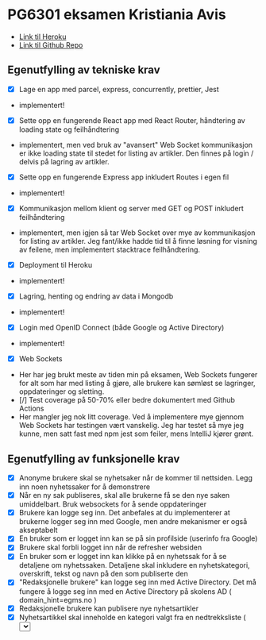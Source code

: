 # PG6301 eksamen Kristiania Avis

- [Link til Heroku](https://pg6301-eksamen.herokuapp.com)
- [Link til Github Repo](https://github.com/kristiania-pg6301-2022/pgr6301-exam-Dankni95)




## Egenutfylling av tekniske krav

* [x] Lage en app med parcel, express, concurrently, prettier, Jest
*  implementert!
* [x] Sette opp en fungerende React app med React Router, håndtering av loading state og feilhåndtering
*  implementert, men ved bruk av "avansert" Web Socket kommunikasjon er ikke loading state til stedet for listing av artikler. Den finnes på login / delvis på lagring av artikler.
* [x] Sette opp en fungerende Express app inkludert Routes i egen fil
*  implementert!
* [x] Kommunikasjon mellom klient og server med GET og POST inkludert feilhåndtering
*  implementert, men igjen så tar Web Socket over mye av kommunikasjon for listing av artikler. Jeg fant/ikke hadde tid til å finne løsning for visning av feilene, men implementert stacktrace feilhåndtering.
* [x] Deployment til Heroku
*  implementert!
* [x] Lagring, henting og endring av data i Mongodb
*  implementert!
* [x] Login med OpenID Connect (både Google og Active Directory)
*  implementert!
* [x] Web Sockets
*  Her har jeg brukt meste av tiden min på eksamen, Web Sockets fungerer for alt som har med listing å gjøre, alle brukere kan sømløst se lagringer, oppdateringer og sletting.
* [/] Test coverage på 50-70% eller bedre dokumentert med Github Actions
*  Her mangler jeg nok litt coverage. Ved å implementere mye gjennom Web Sockets har testingen vært vanskelig. Jeg har testet så mye jeg kunne, men satt fast med npm jest som feiler, mens IntelliJ kjører grønt. 


## Egenutfylling av funksjonelle krav

* [x] Anonyme brukere skal se nyhetsaker når de kommer til nettsiden. Legg inn noen nyhetssaker for å demonstrere
* [x] Når en ny sak publiseres, skal alle brukerne få se den nye saken umiddelbart. Bruk websockets for å sende oppdateringer
* [x] Brukere kan logge seg inn. Det anbefales at du implementerer at brukerne logger seg inn med Google, men andre mekanismer er også akseptabelt
* [x] En bruker som er logget inn kan se på sin profilside (userinfo fra Google)
* [x] Brukere skal forbli logget inn når de refresher websiden
* [x] En bruker som er logget inn kan klikke på en nyhetssak for å se detaljene om nyhetssaken. Detaljene skal inkludere en nyhetskategori, overskrift, tekst og navn på den som publiserte den
* [x] "Redaksjonelle brukere" kan logge seg inn med Active Directory. Det må fungere å logge seg inn med en Active Directory
på skolens AD ( domain_hint=egms.no )
* [x] Redaksjonelle brukere kan publisere nye nyhetsartikler
* [x] Nyhetsartikkel skal inneholde en kategori valgt fra en nedtrekksliste ( <select> ), tittel ( <input> ) og tekst ( <textarea> )
* [x] Dersom noen allerede har publisert en nyhetsartikkel med samme tittel skal serveren sende HTTP status kode 400 og en feilmelding
* [x] Brukeren skal forhindres fra å sende inn en nyhetsartikkel som mangler kategori, tittel eller tekst
* [x] En redaksjonell bruker skal kunne redigere en artikkel de selv har publisert
* [/] Alle feil fra serves skal presenteres til bruker på en pen måte, med mulighet for brukeren til å prøve igjen
* Ikke alle feil blir håndtert med visning, jeg fikk ikke nok tid til å implementere Web Sockets med loading state/context.
 
- Alle må krav er implementert
 
 - Ingen flere timer igjen på Github Actions:
 ![image](https://user-images.githubusercontent.com/71786017/167055157-b6a11608-02e6-4502-9039-e5f6794111f9.png)
 ![image](https://user-images.githubusercontent.com/71786017/167055357-ee4d6a2c-c85f-4f03-9af2-717f0735d7d9.png)


